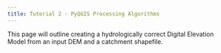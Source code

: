 ```yaml
---
title: Tutorial 2 - PyQGIS Processing Algorithms
---
```



This page will outline creating a hydrologically correct Digital Elevation Model from an input DEM and a catchment shapefile.
